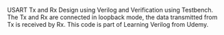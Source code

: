 USART Tx and Rx Design using Verilog and Verification using Testbench. The Tx and Rx are connected in loopback mode, the data transmitted from Tx is received by Rx. This code is part of Learning Verilog from Udemy.
